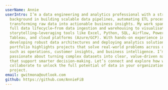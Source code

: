 ```yaml
---
userName: Annie
userIntro: I’m a data engineering and analytics professional with a strong
  background in building scalable data pipelines, automating ETL processes, and
  transforming raw data into actionable business insights. My work spans the
  full data lifecycle—from data ingestion and warehousing to visualisation and
  storytelling—leveraging tools like Excel, Python, SQL, Airflow, Power BI,
  Tableau, and cloud platforms (Azure/GCP). With hands-on experience in
  developing robust data architectures and deploying analytics solutions, my
  portfolio highlights projects that solve real-world problems across domains
  such as operations, customer insights, and business intelligence. I’m
  passionate about turning complex datasets into clear, value-driven narratives
  that support smarter decision-making. Let’s connect and explore how we can
  collaborate to unlock the full potential of data in your organization or
  project.
email: gwitmona@outlook.com
github: https://github.com/AnnieFiB
---
```

